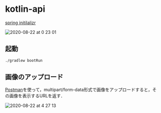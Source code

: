 # kotlin-api

[spring initilalizr](https://start.spring.io/)

![ 2020-08-22 at 0 23 01](https://user-images.githubusercontent.com/49140016/90907876-8f1dee80-e40e-11ea-990b-e8bfd9e3352d.png)

## 起動

```bash
./gradlew bootRun
```

## 画像のアップロード

[Postman](https://www.postman.com/)を使って，multipart/form-data形式で画像をアップロードすると，その画像を表示するURLを返す．

![ 2020-08-22 at 4 27 13](https://user-images.githubusercontent.com/49140016/90927305-cd77d580-e42f-11ea-986b-ee26c5a2d95f.png)
